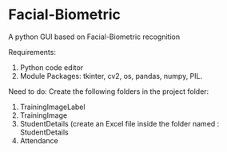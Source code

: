 # Facial-Biometric
A python GUI based on Facial-Biometric recognition

Requirements:
1. Python code editor
2. Module Packages: tkinter, cv2, os, pandas, numpy, PIL.

Need to do:
Create the following folders in the project folder:
1. TrainingImageLabel
2. TrainingImage
3. StudentDetails (create an Excel file inside the folder named : StudentDetails
4. Attendance
